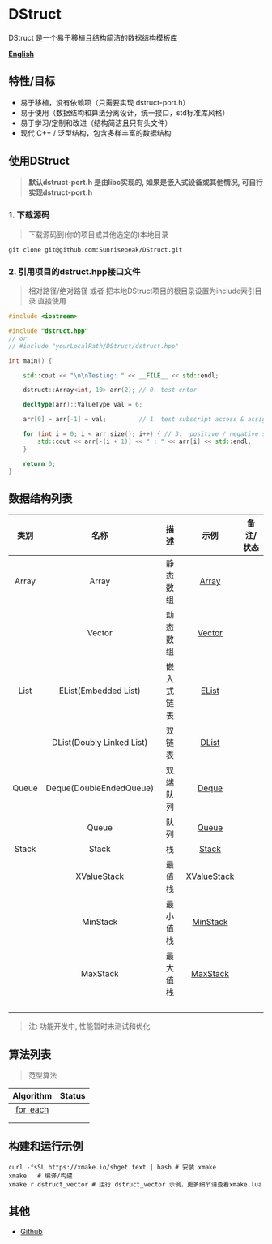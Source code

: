 # DStruct

DStruct 是一个易于移植且结构简洁的数据结构模板库

[**English**](README.en.md)



## 特性/目标

- 易于移植，没有依赖项（只需要实现 dstruct-port.h）
- 易于使用（数据结构和算法分离设计，统一接口，std标准库风格）
- 易于学习/定制和改进（结构简洁且只有头文件）
- 现代 C++ / 泛型结构，包含多样丰富的数据结构



## 使用DStruct

> **默认dstruct-port.h 是由libc实现的, 如果是嵌入式设备或其他情况, 可自行实现dstruct-port.h**

### 1. 下载源码

> 下载源码到(你的项目或其他选定的)本地目录

```
git clone git@github.com:Sunrisepeak/DStruct.git
```

### 2. 引用项目的dstruct.hpp接口文件

> 相对路径/绝对路径 或者 把本地DStruct项目的根目录设置为include索引目录 直接使用

```cpp
#include <iostream>

#include "dstruct.hpp"
// or 
// #include "yourLocalPath/DStruct/dstruct.hpp"

int main() {

    std::cout << "\n\nTesting: " << __FILE__ << std::endl;

    dstruct::Array<int, 10> arr(2); // 0. test cntor

    decltype(arr)::ValueType val = 6;

    arr[0] = arr[-1] = val;         // 1. test subscript access & assignment

    for (int i = 0; i < arr.size(); i++) { // 3.  positive / negative subscript access
        std::cout << arr[-(i + 1)] << " : " << arr[i] << std::endl;
    }

    return 0;
}
```





## 数据结构列表

| 类别  |           名称            |    描述    |                      示例                      | 备注/状态 |
| :---: | :-----------------------: | :--------: | :--------------------------------------------: | --------- |
| Array |           Array           |  静态数组  |          [Array](examples/array.cpp)           |           |
|       |          Vector           |  动态数组  |         [Vector](examples/vector.cpp)          |           |
| List  |   EList(Embedded List)    | 嵌入式链表 |      [EList](examples/embedded_list.cpp)       |           |
|       | DList(Doubly Linked List) |   双链表   |    [DList](examples/double_linked_list.cpp)    |           |
| Queue |  Deque(DoubleEndedQueue)  |  双端队列  |          [Deque](examples/deque.cpp)           |           |
|       |           Queue           |    队列    |          [Queue](examples/queue.cpp)           |           |
| Stack |           Stack           |     栈     |          [Stack](examples/stack.cpp)           |           |
|       |        XValueStack        |   最值栈   | [XValueStack](examples/stack/xvalue_stack.cpp) |           |
|       |         MinStack          |  最小值栈  |  [MinStack](examples/stack/xvalue_stack.cpp)   |           |
|       |         MaxStack          |  最大值栈  |  [MaxStack](examples/stack/xvalue_stack.cpp)   |           |
|       |                           |            |                                                |           |
|       |                           |            |                                                |           |
|       |                           |            |                                                |           |
|       |                           |            |                                                |           |

> 注: 功能开发中, 性能暂时未测试和优化



## 算法列表

> 范型算法

|                  Algorithm                   | Status |
| :------------------------------------------: | :----: |
| [for_each](examples/algorithms/for_each.cpp) |        |
|                                              |        |
|                                              |        |



## 构建和运行示例

  ```
  curl -fsSL https://xmake.io/shget.text | bash # 安装 xmake
  xmake   # 编译/构建
  xmake r dstruct_vector # 运行 dstruct_vector 示例，更多细节请查看xmake.lua
  ```



## 其他

  - [Github](https://github.com/Sunrisepeak/DStruct)

